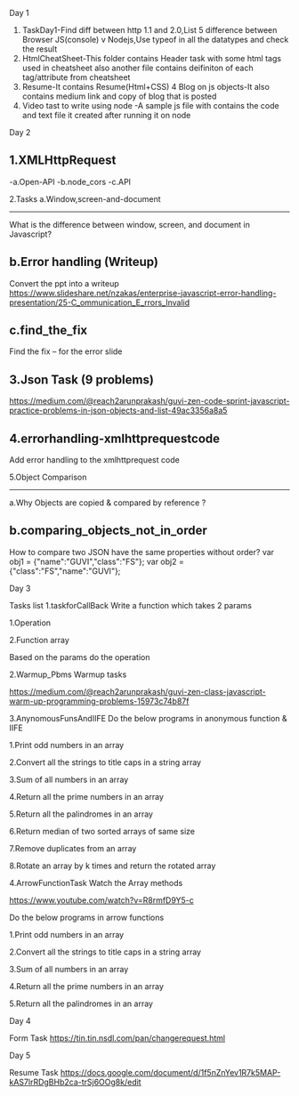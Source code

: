 Day 1

1. TaskDay1-Find diff between http 1.1 and 2.0,List 5 difference between Browser JS(console) v Nodejs,Use typeof in all the datatypes and check the result
2. HtmlCheatSheet-This folder contains Header task with some html tags used in cheatsheet also another file contains deifiniton of each tag/attribute from cheatsheet
3. Resume-It contains Resume(Html+CSS)
   4 Blog on js objects-It also contains medium link and copy of blog that is posted
4. Video tast to write using node -A sample js file with contains the code and text file it created after running it on node

Day 2

## 1.XMLHttpRequest

-a.Open-API
-b.node_cors
-c.API

2.Tasks
a.Window,screen-and-document

---

What is the difference between window, screen, and document in Javascript?

## b.Error handling (Writeup)

Convert the ppt into a writeup
https://www.slideshare.net/nzakas/enterprise-javascript-error-handling-presentation/25-C_ommunication_E_rrors_Invalid

## c.find_the_fix

Find the fix – for the error slide

## 3.Json Task (9 problems)

https://medium.com/@reach2arunprakash/guvi-zen-code-sprint-javascript-practice-problems-in-json-objects-and-list-49ac3356a8a5

## 4.errorhandling-xmlhttprequestcode

Add error handling to the xmlhttprequest code

5.Object Comparison

---

a.Why Objects are copied & compared by reference ?

## b.comparing_objects_not_in_order

How to compare two JSON have the same properties without order?
var obj1 = {"name":"GUVI","class":"FS"};
var obj2 = {"class":"FS","name":"GUVI"};

Day 3

Tasks list
1.taskforCallBack
Write a function which takes 2 params

1.Operation

2.Function array

Based on the params do the operation

2.Warmup_Pbms
Warmup tasks

https://medium.com/@reach2arunprakash/guvi-zen-class-javascript-warm-up-programming-problems-15973c74b87f

3.AnynomousFunsAndIIFE
Do the below programs in anonymous function & IIFE

1.Print odd numbers in an array

2.Convert all the strings to title caps in a string array

3.Sum of all numbers in an array

4.Return all the prime numbers in an array

5.Return all the palindromes in an array

6.Return median of two sorted arrays of same size

7.Remove duplicates from an array

8.Rotate an array by k times and return the rotated array

4.ArrowFunctionTask
Watch the Array methods

https://www.youtube.com/watch?v=R8rmfD9Y5-c

Do the below programs in arrow functions

1.Print odd numbers in an array

2.Convert all the strings to title caps in a string array

3.Sum of all numbers in an array

4.Return all the prime numbers in an array

5.Return all the palindromes in an array

Day 4

Form Task
https://tin.tin.nsdl.com/pan/changerequest.html

Day 5

Resume Task
https://docs.google.com/document/d/1f5nZnYev1R7k5MAP-kAS7lrRDgBHb2ca-trSj6OOg8k/edit
